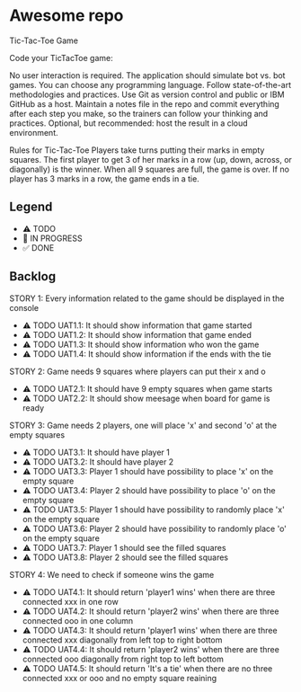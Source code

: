 # Awesome repo

Tic-Tac-Toe Game

Code your TicTacToe game:

No user interaction is required.
The application should simulate bot vs. bot games.
You can choose any programming language.
Follow state-of-the-art methodologies and practices.
Use Git as version control and public or IBM GitHub as a host.
Maintain a notes file in the repo and commit everything after each step you make, so the trainers can follow your thinking and practices.
Optional, but recommended: host the result in a cloud environment.

Rules for Tic-Tac-Toe
Players take turns putting their marks in empty squares. The first player to get 3 of her marks in a row (up, down, across, or diagonally) is the winner. When all 9 squares are full, the game is over. If no player has 3 marks in a row, the game ends in a tie.



## Legend
- ⚠ TODO
- 🚧 IN PROGRESS
- ✅ DONE

## Backlog

STORY 1: Every information related to the game should be displayed in the console
- ⚠ TODO UAT1.1: It should show information that game started
- ⚠ TODO UAT1.2: It should show information that game ended
- ⚠ TODO UAT1.3: It should show information who won the game
- ⚠ TODO UAT1.4: It should show information if the ends with the tie

STORY 2: Game needs 9 squares where players can put their x and o
- ⚠ TODO UAT2.1: It should have 9 empty squares when game starts
- ⚠ TODO UAT2.2: It should show meesage when board for game is ready

STORY 3: Game needs 2 players, one will place 'x' and second 'o' at the empty squares 
- ⚠ TODO UAT3.1: It should have player 1
- ⚠ TODO UAT3.2: It should have player 2
- ⚠ TODO UAT3.3: Player 1 should have possibility to place 'x' on the empty square
- ⚠ TODO UAT3.4: Player 2 should have possibility to place 'o' on the empty square
- ⚠ TODO UAT3.5: Player 1 should have possibility to randomly place 'x' on the empty square
- ⚠ TODO UAT3.6: Player 2 should have possibility to randomly place 'o' on the empty square
- ⚠ TODO UAT3.7: Player 1 should see the filled squares
- ⚠ TODO UAT3.8: Player 2 should see the filled squares

STORY 4: We need to check if someone wins the game
- ⚠ TODO UAT4.1: It should return 'player1 wins' when there are three connected xxx in one row
- ⚠ TODO UAT4.2: It should return 'player2 wins' when there are three connected ooo in one column
- ⚠ TODO UAT4.3: It should return 'player1 wins' when there are three connected xxx diagonally from left top to right bottom
- ⚠ TODO UAT4.4: It should return 'player2 wins' when there are three connected ooo diagonally from right top to left bottom
- ⚠ TODO UAT4.5: It should return 'It's a tie' when there are no three connected xxx or ooo and no empty square reaining